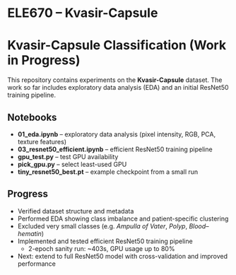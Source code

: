 # ELE670 – Kvasir-Capsule

# Kvasir-Capsule Classification (Work in Progress)

This repository contains experiments on the **Kvasir-Capsule** dataset. The work so far includes exploratory data analysis (EDA) and an initial ResNet50 training pipeline.

## Notebooks

- **01_eda.ipynb** – exploratory data analysis (pixel intensity, RGB, PCA, texture features)  
- **03_resnet50_efficient.ipynb** – efficient ResNet50 training pipeline  
- **gpu_test.py** – test GPU availability  
- **pick_gpu.py** – select least-used GPU  
- **tiny_resnet50_best.pt** – example checkpoint from a small run  

## Progress

- Verified dataset structure and metadata  
- Performed EDA showing class imbalance and patient-specific clustering  
- Excluded very small classes (e.g. *Ampulla of Vater*, *Polyp*, *Blood–hematin*)  
- Implemented and tested efficient ResNet50 training pipeline  
  - 2-epoch sanity run: ~403s, GPU usage up to 80%  
- Next: extend to full ResNet50 model with cross-validation and improved performance
